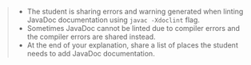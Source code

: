 > - The student is sharing errors and warning generated when linting JavaDoc documentation using `javac -Xdoclint` flag.
> - Sometimes JavaDoc cannot be linted due to compiler errors and the compiler errors are shared instead.
> - At the end of your explanation, share a list of places the student needs to add JavaDoc documentation.
